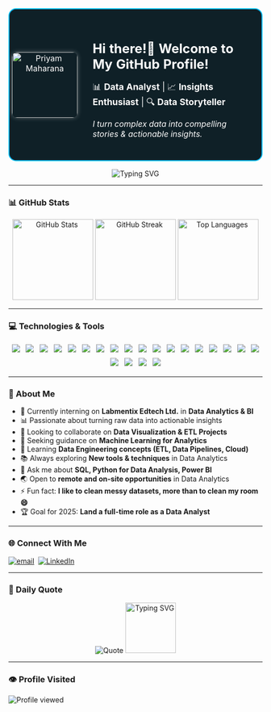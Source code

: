<!-- Header Card -->
<div align="center">
<table width="90%" style="border: 2px solid #00BFFF; border-radius: 15px; background-color: #0f2027; color: white; border-collapse: collapse;">
  <tr>
    <!-- Left Profile Image -->
    <td style="width: 130px; text-align: center; padding: 5px;">
      <img src="https://github.com/PriyamMaharana.png" alt="Priyam Maharana" width="130" style="border-radius: 10px; box-shadow: 0px 0px 10px rgba(255,255,255,0.3);">
    </td>
    <!-- Right Content -->
    <td style="padding: 25px;">
      <h2 style="font-size: 1.6em; margin-bottom: 7px;">Hi there!👋 Welcome to My GitHub Profile!</h2>
      <p style="font-size: 1.1em; margin-bottom: 10px;">📊 <b>Data Analyst</b>  |  📈 <b>Insights Enthusiast</b>  |  🔍 <b>Data Storyteller</b></p>
      <p><i>I turn complex data into compelling stories & actionable insights.</i></p>
    </td>
  </tr>
</table>

<img src="https://readme-typing-svg.demolab.com?font=Fira+Code&size=22&duration=3000&pause=1500&color=FF5733,FFC300,28A745,00BFFF&center=true&vCenter=true&width=500&lines=Passionate+Data+Analyst;Insights+Enthusiast;Data+Storyteller;Data+Visualization+Specialist;Turning+Data+Into+Insights"
alt="Typing SVG" />

</div>


----
### 📊 GitHub Stats
<p align="center">
  <img src="https://github-readme-stats.vercel.app/api?username=PriyamMaharana&theme=dark&hide_border=true&include_all_commits=true&count_private=true" alt="GitHub Stats" height="160" />
  <img src="https://nirzak-streak-stats.vercel.app/?user=PriyamMaharana&theme=dark&hide_border=true&include_all_commits=true&count_private=true" alt="GitHub Streak" height="160" />
 <img src="https://github-readme-stats.vercel.app/api/top-langs/?username=PriyamMaharana&theme=dark&hide_border=true&layout=compact&hide=php,javascript,typescript,css,html&include_all_commits=false&count_private=false&cache_seconds=1800" alt="Top Languages"  height="160" />
</p>

---
### 💻 Technologies & Tools
<p align="center">
<a href="https://www.python.org/"><img src="https://img.shields.io/badge/python-3670A0?style=for-the-badge&logo=python&logoColor=ffdd54" style="margin: 4px;"></a>
<a href="https://en.wikipedia.org/wiki/SQL"><img src="https://img.shields.io/badge/sql-%2300f.svg?style=for-the-badge&logo=sqlite&logoColor=white" style="margin: 4px;"></a>
<a href="https://aka.ms/terminal"><img src="https://img.shields.io/badge/Windows%20Terminal-%234D4D4D.svg?style=for-the-badge&logo=windows-terminal&logoColor=white" style="margin: 4px;"></a>
<a href="#"><img src="https://img.shields.io/badge/Data%20Cleaning-4CAF50?style=for-the-badge" style="margin: 4px;"></a>
<a href="#"><img src="https://img.shields.io/badge/Data%20Preprocessing-2196F3?style=for-the-badge" style="margin: 4px;"></a>
<a href="#"><img src="https://img.shields.io/badge/KPI%20Reporting-FF6F00?style=for-the-badge" style="margin: 4px;"></a>
<a href="https://www.mysql.com/"><img src="https://img.shields.io/badge/mysql-%2300f.svg?style=for-the-badge&logo=mysql&logoColor=white" style="margin: 4px;"></a>
<a href="https://www.postgresql.org/"><img src="https://img.shields.io/badge/postgresql-%2300f.svg?style=for-the-badge&logo=postgresql&logoColor=white" style="margin: 4px;"></a>
<a href="https://matplotlib.org/"><img src="https://img.shields.io/badge/Matplotlib-%23ffffff.svg?style=for-the-badge&logo=Matplotlib&logoColor=black" style="margin: 4px;"></a>
<a href="https://scikit-learn.org/"><img src="https://img.shields.io/badge/scikit--learn-%23F7931E.svg?style=for-the-badge&logo=scikit-learn&logoColor=white" style="margin: 4px;"></a>
<a href="https://plotly.com/"><img src="https://img.shields.io/badge/Plotly-%233F4F75.svg?style=for-the-badge&logo=plotly&logoColor=white" style="margin: 4px;"></a>
<a href="https://pandas.pydata.org/"><img src="https://img.shields.io/badge/pandas-%23150458.svg?style=for-the-badge&logo=pandas&logoColor=white" style="margin: 4px;"></a>
<a href="https://numpy.org/"><img src="https://img.shields.io/badge/numpy-%23013243.svg?style=for-the-badge&logo=numpy&logoColor=white" style="margin: 4px;"></a>
<a href="https://git-scm.com/"><img src="https://img.shields.io/badge/git-%23F05033.svg?style=for-the-badge&logo=git&logoColor=white" style="margin: 4px;"></a>
<a href="https://github.com/"><img src="https://img.shields.io/badge/github-%23121011.svg?style=for-the-badge&logo=github&logoColor=white" style="margin: 4px;"></a>
<a href="https://powerbi.microsoft.com/"><img src="https://img.shields.io/badge/power_bi-F2C811?style=for-the-badge&logo=powerbi&logoColor=black" style="margin: 4px;"></a>
<a href="https://httpd.apache.org/"><img src="https://img.shields.io/badge/apache-%23D42029.svg?style=for-the-badge&logo=apache&logoColor=white" style="margin: 4px;"></a>
<a href="https://airflow.apache.org/"><img src="https://img.shields.io/badge/Apache%20Airflow-017CEE?style=for-the-badge&logo=Apache%20Airflow&logoColor=white" style="margin: 4px;"></a>
<a href="https://code.visualstudio.com/"><img src="https://img.shields.io/badge/VS%20Code-0078d7?style=for-the-badge&logo=visual-studio-code&logoColor=white" style="margin: 4px;"></a>
<a href="#"><img src="https://img.shields.io/badge/Excel-217346?style=for-the-badge&logo=microsoft-excel&logoColor=white" style="margin: 4px;"></a>
<a href="#"><img src="https://img.shields.io/badge/CSV-FFCE44?style=for-the-badge&logoColor=black" style="margin: 4px;"></a>
<a href="#"><img src="https://img.shields.io/badge/JSON-000000?style=for-the-badge&logo=json&logoColor=white" style="margin: 4px;"></a>
</p>

---
### 💫 About Me
- 🔭 Currently interning on **Labmentix Edtech Ltd.** in **Data Analytics & BI**  
- 📊 Passionate about turning raw data into actionable insights  
- 🤝 Looking to collaborate on **Data Visualization & ETL Projects**  
- 🤔 Seeking guidance on **Machine Learning for Analytics**  
- 🌱 Learning **Data Engineering concepts (ETL, Data Pipelines, Cloud)**  
- 📚 Always exploring **New tools & techniques** in Data Analytics  
- 💬 Ask me about **SQL, Python for Data Analysis, Power BI**  
- 🌏 Open to **remote and on-site opportunities** in Data Analytics  
- ⚡ Fun fact: **I like to clean messy datasets, more than to clean my room 😄**  
- 🏆 Goal for 2025: **Land a full-time role as a Data Analyst**


---
<!-- Contact -->
### 🌐 Connect With Me  
[![email](https://img.shields.io/badge/Email-D14836?style=for-the-badge&logo=gmail&logoColor=white)](mailto:priyam.dataengineer@gmail.com)&nbsp;
<a href="https://www.linkedin.com/in/priyammaharana" target="_blank">
  <img src="https://img.shields.io/badge/LinkedIn-0A66C2?style=for-the-badge&logo=linkedin&logoColor=white" alt="LinkedIn">
</a>

---
<!-- Daily Dev Quote -->
### 🧠 Daily Quote  
<div align="center">
  
![Quote](https://quotes-github-readme.vercel.app/api?type=horizontal&theme=radical)
<img src="https://user-images.githubusercontent.com/74038190/213866269-5d00981c-7c98-46d7-8a8e-16f462f15227.gif" alt="Typing SVG" width="100px" />
</div>

---
### 👁️ Profile Visited
![Profile viewed](https://komarev.com/ghpvc/?username=PriyamMaharana&label=PROFILE+VIEWS&color=0e75b6&label_color=ff69b4&style=for-the-badge)



